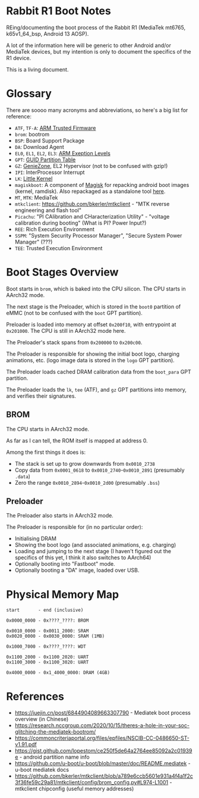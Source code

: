 # Rabbit R1 Boot Notes
REing/documenting the boot process of the Rabbit R1 (MediaTek mt6765, k65v1_64_bsp, Android 13 AOSP).

A lot of the information here will be generic to other Android and/or MediaTek devices, but my intention is only to document the specifics of the R1 device.

This is a living document.

# Glossary

There are soooo many acronyms and abbreviations, so here's a big list for reference:

- `ATF`, `TF-A`: [ARM Trusted Firmware](https://community.arm.com/oss-platforms/w/docs/483/trusted-firmware-a)
- `brom`: bootrom
- `BSP`: Board Support Package
- `DA`: Download Agent
- `EL0`, `EL1`, `EL2`, `EL3`: [ARM Exeption Levels](https://developer.arm.com/documentation/102412/0103/Privilege-and-Exception-levels/Exception-levels)
- `GPT`: [GUID Partition Table](https://en.wikipedia.org/wiki/GUID_Partition_Table)
- `GZ`: [GenieZone](https://patchwork.kernel.org/project/linux-mediatek/patch/20230919111210.19615-2-yi-de.wu@mediatek.com/), EL2 Hypervisor (not to be confused with gzip!)
- `IPI`: InterProcessor Interrupt
- `LK`: [Little Kernel](https://github.com/littlekernel/lk)
- `magiskboot`: A component of [Magisk](https://github.com/topjohnwu/Magisk) for repacking android boot images (kernel, ramdisk). Also repackaged as a standalone tool [here](https://github.com/ookiineko/magiskboot_build).
- `MT`, `MTK`: MediaTek
- `mtkclient`: https://github.com/bkerler/mtkclient - "MTK reverse engineering and flash tool"
- `Picachu`: "PI CAlibration and CHaracterization Utility" - "voltage calibration during booting" (What is PI? Power Input?)
- `REE`: Rich Execution Environment
- `SSPM`: "System Security Processor Manager", "Secure System Power Manager" (???)
- `TEE`: Trusted Execution Environment

# Boot Stages Overview

Boot starts in `brom`, which is baked into the CPU silicon. The CPU starts in AArch32 mode.

The next stage is the Preloader, which is stored in the `boot0` partition of eMMC (not to be confused with the `boot` GPT partition).

Preloader is loaded into memory at offset `0x200f10`, with entrypoint at `0x201000`. The CPU is still in AArch32 mode here.

The Preloader's stack spans from `0x200000` to `0x200c00`.

The Preloader is responsible for showing the initial boot logo, charging animations, etc. (logo image data is stored in the `logo` GPT partition).

The Preloader loads cached DRAM calibration data from the `boot_para` GPT partition.

The Preloader loads the `lk`, `tee` (ATF), and `gz` GPT partitions into memory, and verifies their signatures.

## BROM

The CPU starts in AArch32 mode.

As far as I can tell, the ROM itself is mapped at address 0.

Among the first things it does is:

- The stack is set up to grow downwards from `0x0010_2738`
- Copy data from `0x0001_0618` to `0x0010_2740`-`0x0010_2891` (presumably `.data`)
- Zero the range `0x0010_2894`-`0x0010_2d00` (presumably `.bss`)

## Preloader

The Preloader also starts in AArch32 mode.

The Preloader is responsible for (in no particular order):

- Initialising DRAM
- Showing the boot logo (and associated animations, e.g. charging)
- Loading and jumping to the next stage (I haven't figured out the specifics of this yet, I think it also switches to AArch64)
- Optionally booting into "Fastboot" mode.
- Optionally booting a "DA" image, loaded over USB.

# Physical Memory Map

```
start       - end (inclusive)

0x0000_0000 - 0x????_????: BROM

0x0010_0000 - 0x0011_2000: SRAM
0x0020_0000 - 0x0030_0000: SRAM (1MB)

0x1000_7000 - 0x????_????: WDT

0x1100_2000 - 0x1100_2020: UART
0x1100_3000 - 0x1100_3020: UART

0x4000_0000 - 0x1_4000_0000: DRAM (4GB)
```

# References

- https://juejin.cn/post/6844904089663307790 - Mediatek boot process overview (in Chinese)
- https://research.nccgroup.com/2020/10/15/theres-a-hole-in-your-soc-glitching-the-mediatek-bootrom/
- https://commoncriteriaportal.org/files/epfiles/NSCIB-CC-0486650-ST-v1.91.pdf
- https://gist.github.com/lopestom/ce250f5de64a2764ee85092a2c01939e - android partition name info
- https://github.com/u-boot/u-boot/blob/master/doc/README.mediatek - u-boot mediatek docs
- https://github.com/bkerler/mtkclient/blob/a789e6ccb5601e931a4f4a1f2c3f36fe59c29a81/mtkclient/config/brom_config.py#L974-L1001 - mtkclient chipconfig (useful memory addresses)
